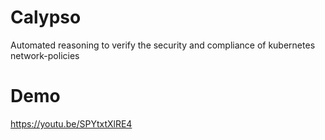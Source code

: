 # Calypso
Automated reasoning to verify the security and compliance of kubernetes network-policies

# Demo
https://youtu.be/SPYtxtXlRE4

